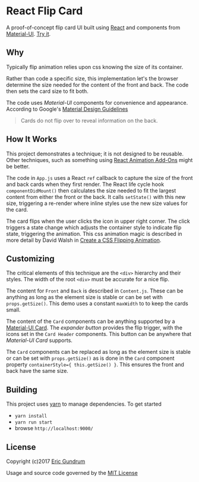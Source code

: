 # React Flip Card

A proof-of-concept flip card UI built using [React](https://facebook.github.io/react)
and components from
[Material-UI](http://www.material-ui.com).
[Try it](https://react-flip-card.bencharts.com).

## Why
Typically flip animation relies upon css knowing the size of its container.

Rather than code a specific size, this implementation let's the
browser determine the size needed for the content of the front and back.
The code then sets the card size to fit both.

The code uses _Material-UI_ components for convenience and appearance.
According to Google's [Material Design Guidelines](https://material.io/guidelines/components/cards.html#cards-behavior)
> Cards do not flip over to reveal information on the back.

## How It Works
This project demonstrates a technique;
it is not designed to be reusable.
Other techniques, such as something using [React Animation Add-Ons](https://facebook.github.io/react/docs/animation.html)
might be better.

The code in `App.js` uses a React `ref` callback to capture the
size of the front and back cards when they first render.
The React life cycle hook `componentDidMount()` then calculates
the size needed to fit the largest content from either the
front or the back.
It calls `setState()` with this new size, triggering a re-render
where inline styles use the new size values for the card.

The card flips when the user clicks the icon in upper right corner.
The click triggers a state change which adjusts the container
style to indicate flip state, triggering the animation.
This css animation magic is described in more detail by David Walsh in
[Create a CSS Flipping Animation](https://davidwalsh.name/css-flip).

## Customizing
The critical elements of this technique are the `<div>` hierarchy and their styles.
The width of the root `<div>` must be accurate for a nice flip.

The content for `Front` and `Back` is described in `Content.js`.
These can be anything as long as the element size is stable or
can be set with `props.getSize()`.
This demo uses a constant `maxWidth` to to keep the cards small.

The content of the `Card` components can be anything supported by a
[Material-UI Card](http://www.material-ui.com/#/components/card).
The _expander button_ provides the flip trigger, with the
icons set in the `Card Header` components.
This button can be anywhere that _Material-UI Card_ supports.

The `Card` components can be replaced as long as
the element size is stable or can be set with `props.getSize()`
as is done in the `Card` component property `containerStyle={ this.getSize() }`.
This ensures the front and back have the same size.

## Building
This project uses [yarn](https://yarnpkg.com)
to manage dependencies. To get started
- `yarn install`
- `yarn run start`
- browse `http://localhost:9000/`

## License
Copyright (c)2017 [Eric Gundrum](https://ericgundrum.com)

Usage and source code governed by the [MIT License](https://spdx.org/licenses/MIT.html)
